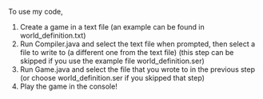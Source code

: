 To use my code,
1. Create a game in a text file (an example can be found in world_definition.txt)
2. Run Compiler.java and select the text file when prompted, then select a file to write to (a different one from the text file) (this step can be skipped if you use the example file world_definition.ser)
3. Run Game.java and select the file that you wrote to in the previous step (or choose world_definition.ser if you skipped that step)
4. Play the game in the console!
